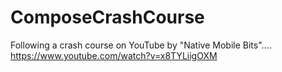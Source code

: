 # ComposeCrashCourse
Following a crash course on YouTube by "Native Mobile Bits".... https://www.youtube.com/watch?v=x8TYLiigOXM
